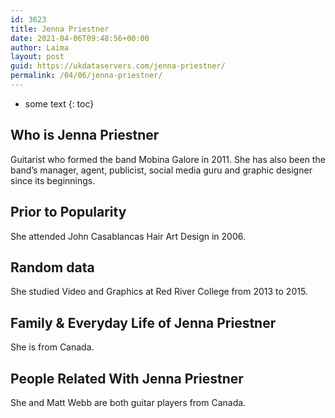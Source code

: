 ```yaml
---
id: 3623
title: Jenna Priestner
date: 2021-04-06T09:48:56+00:00
author: Laima
layout: post
guid: https://ukdataservers.com/jenna-priestner/
permalink: /04/06/jenna-priestner/
---
```


* some text
{: toc}


## Who is Jenna Priestner
                  
                  
                  
Guitarist who formed the band Mobina Galore in 2011. She has also been the band&#8217;s manager, agent, publicist, social media guru and graphic designer since its beginnings. 
                  
              
            
              
            
                
                
                
## Prior to Popularity
                  
                  
                  
She attended John Casablancas Hair Art Design in 2006.
                  
              
            
              
            
                
                
                
## Random data
                  
                  
                  
She studied Video and Graphics at Red River College from 2013 to 2015. 
                  
              
            
              
            
                
                
                
## Family & Everyday Life of Jenna Priestner
                  
                  
                  
She is from Canada. 
                  
              
            
              
            
                
                
                
## People Related With Jenna Priestner
                  
                  
                  
She and Matt Webb are both guitar players from Canada.
                  
              
            
              
            
                
              
            
              
              
            
            
              
            
          
          
          